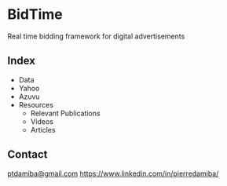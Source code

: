 # BidTime
Real time bidding framework for digital advertisements

## Index
* Data
 * Yahoo
 * Azuvu
* Resources
  * Relevant Publications
  * Videos
  * Articles

## Contact
ptdamiba@gmail.com
https://www.linkedin.com/in/pierredamiba/
